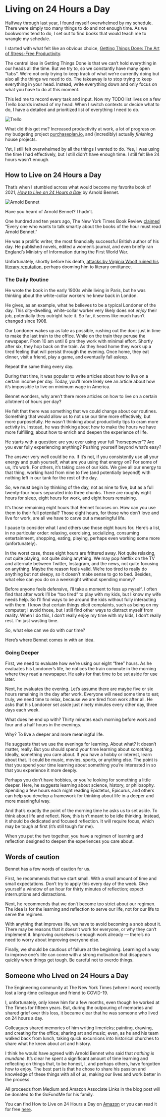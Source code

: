 # Living on 24 Hours a Day

Halfway through last year, I found myself overwhelmed by my schedule. There were simply too many things to do and not enough time. As we bookworms tend to do, I set out to find books that would teach me to wrangle my schedule.

I started with what felt like an obvious choice, [Getting Things Done: The Art of Stress-Free Productivity](https://amzn.to/3qXZaXc).

The central idea in Getting Things Done is that we can’t hold everything in our heads all the time. But we try to, so we constantly have many open “tabs”. We’re not only trying to keep track of what we’re currently doing but also all the things we need to do. The takeaway is to stop trying to keep everything in your head. Instead, write everything down and only focus on what you have to do at this moment.

This led me to record every task and input. Now my TODO list lives on a few Trello boards instead of my head. When I switch contexts or decide what to do, I have a detailed and prioritized list of everything I need to do.

![Trello](/image/living_on_24_hours_a_day_trello.png)

What did this get me? Increased productivity at work, a lot of progress on my budgeting project [purchaseplan.io](https://www.purchaseplan.io/), and (incredibly) actually *finishing* house projects.

Yet, I still felt overwhelmed by all the things I wanted to do. Yes, I was using the time I had effectively, but I still didn’t have enough time. I still felt like 24 hours wasn’t enough.

## How to Live on 24 Hours a Day

That’s when I stumbled across what would become my favorite book of 2021, *[How to Live on 24 Hours a Day](https://amzn.to/3pPorTY)* by Arnold Bennet.

![Arnold Bennet](/image/living_on_24_hours_a_day_bennet.png)

Have you heard of Arnold Bennet? I hadn’t.

One hundred and ten years ago, The New York Times Book Review [claimed](https://timesmachine.nytimes.com/timesmachine/1911/06/11/104868101.html?pageNumber=10) “Every one who wants to talk smartly about the books of the hour must read Arnold Bennet.”

He was a prolific writer, the most financially successful British author of his day. He published novels, edited a women’s journal, and even briefly ran England’s Ministry of Information during the First World War.

Unfortunately, shortly before his death, [attacks by Virginia Woolf ruined his literary reputation](https://www.nytimes.com/1997/09/28/books/bookend-who-s-afraid-of-arnold-bennett.html), perhaps dooming him to literary omittance.

### The Daily Routine

He wrote the book in the early 1900s while living in Paris, but he was thinking about the white-collar workers he knew back in London.

He gives, as an example, what he believes to be a typical Londoner of the day. This city-dwelling, white-collar worker very likely does not *enjoy* their job, potentially they outright hate it. So far, it seems like much hasn’t changed since 1908.

Our Londoner wakes up as late as possible, rushing out the door just in time to make the last train to the office. While on the train they peruse the newspaper. From 10 am until 6 pm they work with minimal effort. Shortly after six, they hop back on the train. As they head home they work up a tired feeling that will persist through the evening. Once home, they eat dinner, visit a friend, play a game, and eventually fall asleep.

Repeat the same thing every day.

During that time, it was popular to write articles about how to live on a certain income per day. Today, you’ll more likely see an article about how it’s impossible to live on minimum wage in America.

Bennet wonders, why aren’t there more articles on how to live on a certain allotment of hours per day?

He felt that there was something that we could change about our routines. Something that would allow us to not use our time more effectively, but more purposefully. He wasn’t thinking about productivity tips to cram more activity in. Instead, he was thinking about how to make the hours we have more fulfilling; about how to enrich and deepen the experience of life.

He starts with a question: are you ever using your full “horsepower”? Are you ever fully experiencing anything? Pushing yourself beyond what’s easy?

The answer very well could be no. If it’s not, if you consistently use all your energy and push yourself, what are you using that energy on? For some of us, it’s work. For others, it’s taking care of our kids. We give all our energy to that thing, working hard from nine to five (and potentially beyond!) with nothing left in our tank for the rest of the day.

So, we must begin by thinking of the day, not as nine to five, but as a full twenty-four hours separated into three chunks. There are roughly eight hours for sleep, eight hours for work, and eight hours remaining.

It’s those remaining eight hours that Bennet focuses on. How can you use them to their full potential? Those eight hours, for those who don’t love and live for work, are all we have to carve out a meaningful life.

I pause to consider what I and others use those eight hours for. Here’s a list, in no particular order: relaxing, exercising, socializing, consuming entertainment, shopping, eating, playing, perhaps even working some more (unfortunately).

In the worst case, those eight hours are frittered away. Not quite relaxing, not quite playing, not quite doing anything. We may pop Netflix on the TV and alternate between Twitter, Instagram, and the news, not quite focusing on anything. Maybe the reason feels valid. We’re too tired to really do anything but not sleepy, so it doesn’t make sense to go to bed. Besides, what else can you do on a weeknight without spending money?

Before anyone feels defensive, I’ll take a moment to fess up myself. I often find that after work I’ll be “too tired” to play with my kids, but I know my wife needs help. So I’ll find ways to be around the kids without fully interacting with them. I know that certain things elicit complaints, such as being on my computer; I avoid those, but I still find other ways to distract myself from reality. When I do this, I don’t really enjoy my time with my kids, I don’t really rest. I’m just wasting time.

So, what else can we do with our time?

Here’s where Bennet comes in with an idea.

### Going Deeper

First, we need to evaluate how we’re using our eight “free” hours. As he evaluates his Londoner’s life, he notices the train commute in the morning where they read a newspaper. He asks for that time to be set aside for use later.

Next, he evaluates the evening. Let’s assume there are maybe five or six hours remaining in the day after work. Everyone will need some time to eat; truly, we need time to relax, because we are tired from work after all. He asks that his Londoner set aside just ninety minutes every other day, three days each week.

What does he end up with? Thirty minutes each morning before work and four and a half hours in the evenings.

Why? To live a deeper and more meaningful life.

He suggests that we use the evenings for learning. About what? It doesn’t matter, really. But you should spend your time learning about *something*. Ideally, something you care about. If you have a hobby or interest, learn about that. It could be music, movies, sports, or anything else. The point is that you spend your time learning about something you’re interested in so that you experience it more deeply.

Perhaps you don’t have hobbies, or you’re looking for something a little deeper. Here, he suggests learning about science, history, or philosophy. Spending a few hours each night reading Epictetus, Epicurus, and others can help you develop a framework for thinking about life in a deeper and more meaningful way.

And that’s exactly the point of the morning time he asks us to set aside. To think about life and reflect. Now, this isn’t meant to be idle thinking. Instead, it should be dedicated and focused reflection. It will require focus, which may be tough at first (it’s still tough for me).

When you put the two together, you have a regimen of learning and reflection designed to deepen the experiences you care about.

## Words of caution

Bennet has a few words of caution for us.

First, he recommends that we start small. With a small amount of time and small expectations. Don’t try to apply this every day of the week. Give yourself a window of an hour for thirty minutes of reflection; expect interruptions and distractions.

Next, he recommends that we don’t become too strict about our regimen. The idea is for the learning and reflection to serve our life, not for our life to serve the regimen.

With anything that improves life, we have to avoid becoming a snob about it. There may be reasons that it doesn’t work for everyone, or why they can’t implement it. Improving ourselves is enough work already — there’s no need to worry about improving everyone else.

Finally, we should be cautious of failure at the beginning. Learning of a way to improve one's life can come with a strong motivation that disappears quickly when things get tough. Be careful not to overdo things.

## Someone who Lived on 24 Hours a Day

The Engineering community at The New York Times (where I work) recently lost a long-time colleague and friend to COVID-19.

I, unfortunately, only knew him for a few months, even though he worked at The Times for fifteen years. But, during the outpouring of memories and shared grief over this loss, it became clear that he was someone who lived on 24 hours a day.

Colleagues shared memories of him writing limericks; painting, drawing, and creating for the office; sharing art and music; even, as he and his team walked back from lunch, taking quick excursions into historical churches to share what he knew about art and history.

I think he would have agreed with Arnold Bennet who said that *nothing is mundane*. It’s clear he spent a significant amount of time learning and reflecting on things that, to be honest, I, and perhaps others, have forgotten how to enjoy. The best part is that he chose to share his passion and knowledge of these things with all of us, making our lives and work better in the process.

All proceeds from Medium and Amazon Associate Links in the blog post will be donated to the GoFundMe for his family.

You can find How to Live on 24 Hours a Day on [Amazon](https://amzn.to/3pPorTY) or you can read it for free [here](https://www.gutenberg.org/files/2274/2274-h/2274-h.htm).
